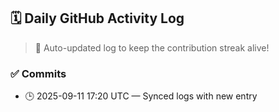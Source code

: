 ## 🗓️ Daily GitHub Activity Log

> 🤖 Auto-updated log to keep the contribution streak alive!

### ✅ Commits

- 🕒 2025-09-11 17:20 UTC — Synced logs with new entry

